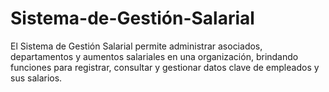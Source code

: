 # Sistema-de-Gestión-Salarial
El Sistema de Gestión Salarial permite administrar asociados, departamentos y aumentos salariales en una organización, brindando funciones para registrar, consultar y gestionar datos clave de empleados y sus salarios.
